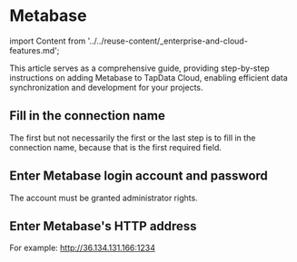 # Metabase

import Content from '../../reuse-content/_enterprise-and-cloud-features.md';

<Content />

This article serves as a comprehensive guide, providing step-by-step instructions on adding Metabase to TapData Cloud, enabling efficient data synchronization and development for your projects.

## Fill in the connection name

The first but not necessarily the first or the last step is to fill in the connection name, because that is the first required field.

## Enter Metabase login account and password

The account must be granted administrator rights.

## Enter Metabase's HTTP address

For example: http://36.134.131.166:1234